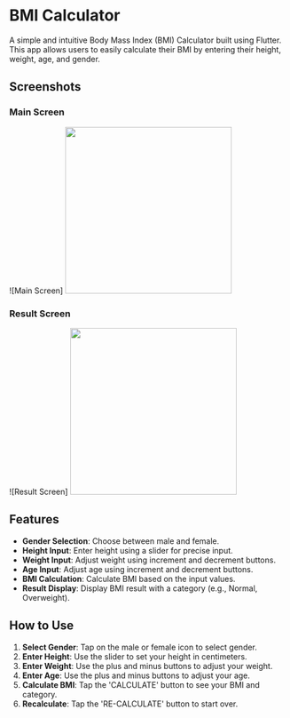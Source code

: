 # BMI Calculator

A simple and intuitive Body Mass Index (BMI) Calculator built using Flutter. This app allows users to easily calculate their BMI by entering their height, weight, age, and gender.

## Screenshots

### Main Screen
![Main Screen]
<img src="https://github.com/user-attachments/assets/f77e606a-9463-4baa-a7d0-b24e34e1f958" width="300">

### Result Screen
![Result Screen]
<img src="https://github.com/user-attachments/assets/8ed26be0-e247-4546-a4fb-0a4a8a632c44" width="300">

## Features


- **Gender Selection**: Choose between male and female.
- **Height Input**: Enter height using a slider for precise input.
- **Weight Input**: Adjust weight using increment and decrement buttons.
- **Age Input**: Adjust age using increment and decrement buttons.
- **BMI Calculation**: Calculate BMI based on the input values.
- **Result Display**: Display BMI result with a category (e.g., Normal, Overweight).

## How to Use

1. **Select Gender**: Tap on the male or female icon to select gender.
2. **Enter Height**: Use the slider to set your height in centimeters.
3. **Enter Weight**: Use the plus and minus buttons to adjust your weight.
4. **Enter Age**: Use the plus and minus buttons to adjust your age.
5. **Calculate BMI**: Tap the 'CALCULATE' button to see your BMI and category.
6. **Recalculate**: Tap the 'RE-CALCULATE' button to start over.
